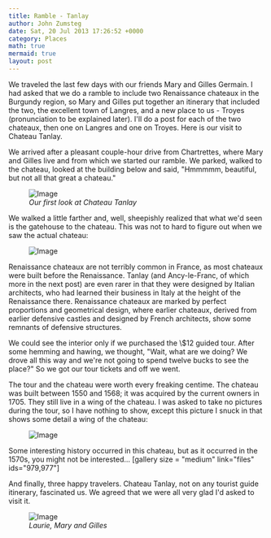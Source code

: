 ```yaml
---
title: Ramble - Tanlay
author: John Zumsteg
date: Sat, 20 Jul 2013 17:26:52 +0000
category: Places
math: true
mermaid: true
layout: post
---
```

We traveled the last few days with our friends Mary and Gilles Germain. I had asked that we do a ramble to include two Renaissance chateaux in the Burgundy region, so Mary and Gilles put together an itinerary that included the two, the excellent town of Langres, and a new place to us - Troyes (pronunciation to be explained later). I'll do a post for each of the two chateaux, then one on Langres and one on Troyes. Here is our visit to Chateau Tanlay.

We arrived after a pleasant couple-hour drive from Chartrettes, where Mary and Gilles live and from which we started our ramble. We parked, walked to the chateau, looked at the building below and said, "Hmmmmm, beautiful, but not all that great a chateau."

<figure class = "landscape">
	<img src="{{"/assets/images/2013/07/DSC03239.jpg" | prepend: site.baseurl | prepend: site.url }}" alt="Image" />
	<figcaption><em>Our first look at Chateau Tanlay</em></figcaption>
</figure>



We walked a little farther and, well, sheepishly realized that what we'd seen is the gatehouse to the chateau. This was not to hard to figure out when we saw the actual chateau:
<figure class = "landscape">
	<img src="{{"/assets/images/2013/07/DSC03271.jpg" | prepend: site.baseurl | prepend: site.url }}" alt="Image" />
	<figcaption></figcaption>
</figure>



Renaissance chateaux are not terribly common in France, as most chateaux were built before the Renaissance. Tanlay (and Ancy-le-Franc, of which more in the next post) are even rarer in that they were designed by Italian architects, who had learned their business in Italy at the height of the Renaissance there. Renaissance chateaux are marked by perfect proportions and geometrical design, where earlier chateaux, derived from earlier defensive castles and designed by French architects, show some remnants of defensive structures.

We could see the interior only if we purchased the \\$12 guided tour. After some hemming and hawing, we thought, "Wait, what are we doing? We drove all this way and we're not going to spend twelve bucks to see the place?" So we got our tour tickets and off we went.

The tour and the chateau were worth every freaking centime. The chateau was built between 1550 and 1568; it was acquired by the current owners in 1705. They still live in a wing of the chateau. I was asked to take no pictures during the tour, so I have nothing to show, except this picture I snuck in that shows some detail a wing of the chateau:
<figure class = "portrait">
	<img src="{{"/assets/images/2013/07/DSC03253.jpg" | prepend: site.baseurl | prepend: site.url }}" alt="Image" />
	<figcaption></figcaption>
</figure>



Some interesting history occurred in this chateau, but as it occurred in the 1570s, you might not be interested...
[gallery size = "medium" link="files" ids="979,977"]

And finally, three happy travelers. Chateau Tanlay, not on any tourist guide itinerary, fascinated us. We agreed that we were all very glad I'd asked to visit it.
<figure class = "portrait">
	<img src="{{"/assets/images/2013/07/DSC03274.jpg" | prepend: site.baseurl | prepend: site.url }}" alt="Image" />
	<figcaption><em>Laurie, Mary and Gilles</em></figcaption>
</figure>


